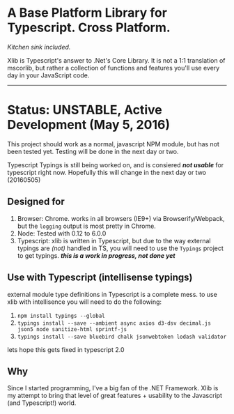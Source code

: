 # A Base Platform Library for Typescript.  Cross Platform.
*Kitchen sink included.*

Xlib is Typescript's answer to .Net's Core Library.  It is not a 1:1 translation of mscorlib, but rather a collection of functions and features you'll use every day in your JavaScript code.

--------
# Status: UNSTABLE, Active Development (May 5, 2016)

This project should work as a normal, javascript NPM module, but has not been tested yet.   Testing will be done in the next day or two.   

Typescript Typings is still being worked on, and is consiered ***not usable*** for typescript right now.   Hopefully this will change in the next day or two (20160505)


## Designed for
1. Browser: Chrome.  works in all browsers (IE9+) via Browserify/Webpack, but the ```logging``` output is most pretty in Chrome.
2. Node: Tested with 0.12 to 6.0.0
3. Typescript: xlib is written in Typescript, but due to the way external typings are *(not)* handled in TS, you will need to use the ```Typings``` project to get typings.  ***this is a work in progress, not done yet***

## Use with Typescript (intellisense typings)

external module type definitions in Typescript is a complete mess.  to use xlib with intellisence you will need to do the following:

1. ```npm install typings --global```
2. ```typings install --save --ambient async axios d3-dsv decimal.js json5 node sanitize-html sprintf-js```
3. ```typings install --save bluebird chalk jsonwebtoken lodash validator```

lets hope this gets fixed in typescript 2.0


## Why

Since I started programming, I've a big fan of the .NET Framework.  Xlib is my attempt to bring that level of great features + usability to the Javascript (and Typescript!) world.
